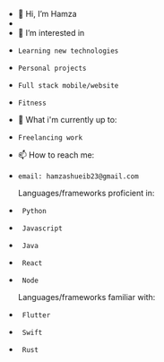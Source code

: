 - 👋 Hi, I’m Hamza
- 
- 👀 I’m interested in
-     Learning new technologies
-     Personal projects
-     Full stack mobile/website
-     Fitness 
- 🌱 What i'm currently up to:
-     Freelancing work
- 📫 How to reach me:
-     email: hamzashueib23@gmail.com

  Languages/frameworks proficient in:
-      Python
-      Javascript
-      Java
-      React
-      Node
  Languages/frameworks familiar with:
 -      Flutter
 -      Swift
 -      Rust    

